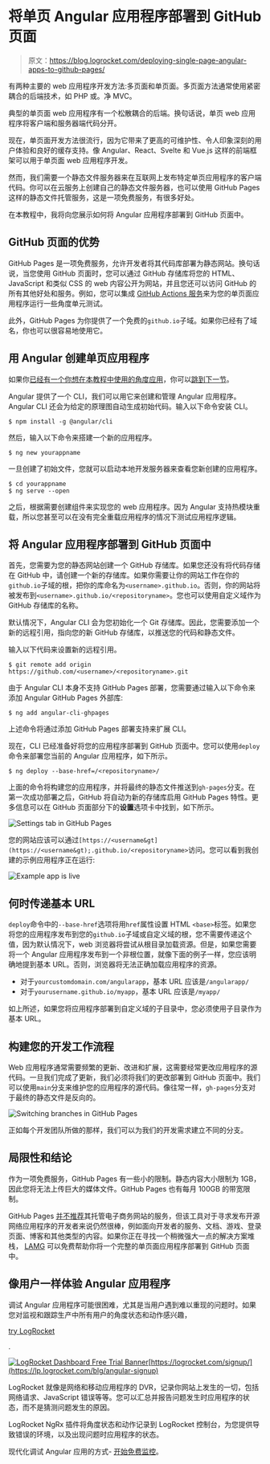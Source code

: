 # 将单页 Angular 应用程序部署到 GitHub 页面

> 原文：<https://blog.logrocket.com/deploying-single-page-angular-apps-to-github-pages/>

有两种主要的 web 应用程序开发方法:多页面和单页面。多页面方法通常使用紧密耦合的后端技术，如 PHP 或。净 MVC。

典型的单页面 web 应用程序有一个松散耦合的后端。换句话说，单页 web 应用程序将客户端和服务器端代码分开。

现在，单页面开发方法很流行，因为它带来了更高的可维护性、令人印象深刻的用户体验和良好的缓存支持。像 Angular、React、Svelte 和 Vue.js 这样的前端框架可以用于单页面 web 应用程序开发。

然而，我们需要一个静态文件服务器来在互联网上发布特定单页应用程序的客户端代码。你可以在云服务上创建自己的静态文件服务器，也可以使用 GitHub Pages 这样的静态文件托管服务，这是一项免费服务，有很多好处。

在本教程中，我将向您展示如何将 Angular 应用程序部署到 GitHub 页面中。

## GitHub 页面的优势

GitHub Pages 是一项免费服务，允许开发者将其代码库部署为静态网站。换句话说，当您使用 GitHub 页面时，您可以通过 GitHub 存储库将您的 HTML、JavaScript 和类似 CSS 的 web 内容公开为网站，并且您还可以访问 GitHub 的所有其他好处和服务。例如，您可以集成 [GitHub Actions 服务](https://blog.logrocket.com/github-actions-how-to-autodeploy-your-app/)来为您的单页面应用程序运行一些角度单元测试。

此外，GitHub Pages 为你提供了一个免费的`github.io`子域。如果你已经有了域名，你也可以很容易地使用它。

## 用 Angular 创建单页应用程序

如果你[已经有一个你想在本教程中使用的角度应用](https://blog.logrocket.com/tag/angular/)，你可以[跳到下一节](#deploying-your-angular-app-into-github-pages)。

Angular 提供了一个 CLI，我们可以用它来创建和管理 Angular 应用程序。Angular CLI 还会为给定的原理图自动生成初始代码。输入以下命令安装 CLI。

```
$ npm install -g @angular/cli

```

然后，输入以下命令来搭建一个新的应用程序。

```
$ ng new yourappname

```

一旦创建了初始文件，您就可以启动本地开发服务器来查看您新创建的应用程序。

```
$ cd yourappname
$ ng serve --open

```

之后，根据需要创建组件来实现您的 web 应用程序。因为 Angular 支持热模块重载，所以您甚至可以在没有完全重载应用程序的情况下测试应用程序逻辑。

## 将 Angular 应用程序部署到 GitHub 页面中

首先，您需要为您的静态网站创建一个 GitHub 存储库。如果您还没有将代码存储在 GitHub 中，请创建一个新的存储库。如果你需要让你的网站工作在你的`github.io`子域的根，把你的库命名为`<username>.github.io`。否则，你的网站将被发布到`<username>.github.io/<repositoryname>`。您也可以使用自定义域作为 GitHub 存储库的名称。

默认情况下，Angular CLI 会为您初始化一个 Git 存储库。因此，您需要添加一个新的远程引用，指向您的新 GitHub 存储库，以推送您的代码和静态文件。

输入以下代码来设置新的远程引用。

```
$ git remote add origin https://github.com/<username>/<repositoryname>.git

```

由于 Angular CLI 本身不支持 GitHub Pages 部署，您需要通过输入以下命令来添加 Angular GitHub Pages 外部库:

```
$ ng add angular-cli-ghpages

```

上述命令将通过添加 GitHub Pages 部署支持来扩展 CLI。

现在，CLI 已经准备好将您的应用程序部署到 GitHub 页面中。您可以使用`deploy`命令来部署您当前的 Angular 应用程序，如下所示。

```
$ ng deploy --base-href=/<repositoryname>/

```

上面的命令将构建您的应用程序，并将最终的静态文件推送到`gh-pages`分支。在第一次成功部署之后，GitHub 将自动为新的存储库启用 GitHub Pages 特性。更多信息可以在 GitHub 页面部分下的**设置**选项卡中找到，如下所示。

![Settings tab in GitHub Pages](img/74a4c3a17cc9ac3df39fbc7daf76b43b.png)

您的网站应该可以通过`[https://<username&gt](https://<username&gt);.github.io/<repositoryname>`访问。您可以看到我创建的示例应用程序正在运行:

![Example app is live](img/39fff673cdf8ed6aae0391b0d640b383.png)

## 何时传递基本 URL

`deploy`命令中的`--base-href`选项将用`href`属性设置 HTML `<base>`标签。如果您将您的应用程序发布到您的`github.io`子域或自定义域的根，您不需要传递这个值，因为默认情况下，web 浏览器将尝试从根目录加载资源。但是，如果您需要将一个 Angular 应用程序发布到一个非根位置，就像下面的例子一样，您应该明确地提到基本 URL。否则，浏览器将无法正确加载应用程序的资源。

*   对于`yourcustomdomain.com/angularapp`，基本 URL 应该是`/angularapp/`
*   对于`yourusername.github.io/myapp`，基本 URL 应该是`/myapp/`

如上所述，如果您将应用程序部署到自定义域的子目录中，您必须使用子目录作为基本 URL。

## 构建您的开发工作流程

Web 应用程序通常需要频繁的更新、改进和扩展，这需要经常更改应用程序的源代码。一旦我们完成了更新，我们必须将我们的更改部署到 GitHub 页面中。我们可以使用`main`分支来维护您的应用程序的源代码。像往常一样，`gh-pages`分支对于最终的静态文件是反向的。

![Switching branches in GitHub Pages](img/9c7464eb6af1871656645725737f00e7.png)

正如每个开发团队所做的那样，我们可以为我们的开发需求建立不同的分支。

## 局限性和结论

作为一项免费服务，GitHub Pages 有一些小的限制。静态内容大小限制为 1GB，因此您将无法上传巨大的媒体文件。GitHub Pages 也有每月 100GB 的带宽限制。

GitHub Pages [并不推荐](https://docs.github.com/en/pages/getting-started-with-github-pages/about-github-pages#prohibited-uses)其托管电子商务网站的服务，但该工具对于寻求发布开源网络应用程序的开发者来说仍然很棒，例如面向开发者的服务、文档、游戏、登录页面、博客和其他类型的内容。如果你正在寻找一个稍微强大一点的解决方案堆栈， [LAMG](https://github.com/codezri/lamgstack) 可以免费帮助你将一个完整的单页面应用程序部署到 GitHub 页面中。

## 像用户一样体验 Angular 应用程序

调试 Angular 应用程序可能很困难，尤其是当用户遇到难以重现的问题时。如果您对监视和跟踪生产中所有用户的角度状态和动作感兴趣，

[try LogRocket](https://lp.logrocket.com/blg/angular-signup)

.

[![LogRocket Dashboard Free Trial Banner](img/2794ac39244976f37c4941d9a910be23.png)](https://lp.logrocket.com/blg/angular-signup)[https://logrocket.com/signup/](https://lp.logrocket.com/blg/angular-signup)

LogRocket 就像是网络和移动应用程序的 DVR，记录你网站上发生的一切，包括网络请求、JavaScript 错误等等。您可以汇总并报告问题发生时应用程序的状态，而不是猜测问题发生的原因。

LogRocket NgRx 插件将角度状态和动作记录到 LogRocket 控制台，为您提供导致错误的环境，以及出现问题时应用程序的状态。

现代化调试 Angular 应用的方式- [开始免费监控](https://lp.logrocket.com/blg/angular-signup)。